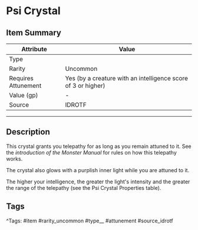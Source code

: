 # Psi Crystal

## Item Summary

| Attribute            | Value                        |
|----------------------|------------------------------|
| Type                 |   |
| Rarity               | Uncommon             |
| Requires Attunement  | Yes (by a creature with an intelligence score of 3 or higher)                |
| Value (gp)           | -    |
| Source               | IDROTF |

---

## Description

This crystal grants you telepathy for as long as you remain attuned to it. See the _introduction of the Monster Manual_ for rules on how this telepathy works.

The crystal also glows with a purplish inner light while you are attuned to it.

The higher your intelligence, the greater the light's intensity and the greater the range of the telepathy (see the Psi Crystal Properties table).

## Tags

^Tags: #item #rarity_uncommon #type__ #attunement #source_idrotf